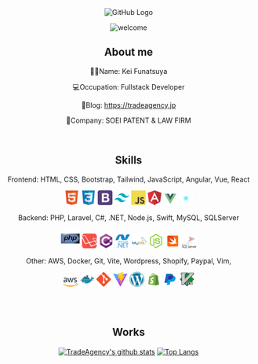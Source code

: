 <div align="center">
<img src="https://user-images.githubusercontent.com/45201545/99141222-83983780-268c-11eb-90eb-ba70d213d088.gif" alt="GitHub Logo" width="150" height="150" />

![welcome](https://user-images.githubusercontent.com/45201545/99147983-7436df80-26c8-11eb-9c63-3a2c981ce93f.gif)

<h2>About me</h2>

🦸‍♂️Name: Kei Funatsuya

💻Occupation: Fullstack Developer

📖Blog: https://tradeagency.jp

🏢Company: SOEI PATENT & LAW FIRM 

<br>
<h2>Skills</h2>

Frontend: HTML, CSS, Bootstrap, Tailwind, JavaScript, Angular, Vue, React

<img src = 'https://raw.githubusercontent.com/funatsuya/funatsuya/main/images/html.svg' width='30'/> <img src = 'https://raw.githubusercontent.com/funatsuya/funatsuya/main/images/css.svg' width='30'/> <img src = 'https://raw.githubusercontent.com/funatsuya/funatsuya/main/images/bootstrap.svg' width='30'/> <img src = 'https://raw.githubusercontent.com/funatsuya/funatsuya/main/images/tailwind.svg' width='30'/> <img src = 'https://raw.githubusercontent.com/funatsuya/funatsuya/main/images/js.svg' width='30'/> <img src = 'https://raw.githubusercontent.com/funatsuya/funatsuya/main/images/angular.svg' width='28'/> <img src = 'https://raw.githubusercontent.com/funatsuya/funatsuya/main/images/vue.svg' width='28'/> <img src = 'https://raw.githubusercontent.com/funatsuya/funatsuya/main/images/react.gif' width='28'/>

Backend: PHP, Laravel, C#, .NET, Node.js, Swift, MySQL, SQLServer

<img src = 'https://raw.githubusercontent.com/funatsuya/funatsuya/main/images/php.svg' width='40'/> <img src = 'https://raw.githubusercontent.com/funatsuya/funatsuya/main/images/laravel.svg' width='30'/> <img src = 'https://raw.githubusercontent.com/funatsuya/funatsuya/main/images/csharp.svg' width='30'/> <img src = 'https://raw.githubusercontent.com/funatsuya/funatsuya/main/images/microsoft-dotnet.svg' width='30'/> <img src = 'https://raw.githubusercontent.com/funatsuya/funatsuya/main/images/mysql.svg' width='30'/> <img src = 'https://raw.githubusercontent.com/funatsuya/funatsuya/main/images/node-js.svg' width='30'/> <img src = 'https://raw.githubusercontent.com/funatsuya/funatsuya/main/images/swift.svg' width='30'/> <img src = 'https://raw.githubusercontent.com/funatsuya/funatsuya/main/images/sql-server.svg' width='30'/>

Other: AWS, Docker, Git, Vite, Wordpress, Shopify, Paypal, Vim, 

<img src = 'https://raw.githubusercontent.com/funatsuya/funatsuya/main/images/aws.svg' width='30'/> <img src = 'https://raw.githubusercontent.com/funatsuya/funatsuya/main/images/docker.svg' width='30'/> <img src = 'https://raw.githubusercontent.com/funatsuya/funatsuya/main/images/git.svg' width='30'/> <img src = 'https://raw.githubusercontent.com/funatsuya/funatsuya/main/images/vite.svg' width='30'/> <img src = 'https://raw.githubusercontent.com/funatsuya/funatsuya/main/images/wordpress.svg' width='30'/> <img src = 'https://raw.githubusercontent.com/funatsuya/funatsuya/main/images/shopify.svg' width='30'/> <img src = 'https://raw.githubusercontent.com/funatsuya/funatsuya/main/images/paypal.svg' width='30'/> <img src = 'https://raw.githubusercontent.com/funatsuya/funatsuya/main/images/vim.svg' width='30'/>

<br>
<br>
<h2>Works</h2>


<a href="https://github.com/funatsuya/github-readme-stats">
<img align="center" src="https://github-readme-stats-khaki-seven-34.vercel.app/api?username=funatsuya&count_private=true&theme=slateorange&bg_color=30,c9d6ff,e2e2e2&show_icons=true" alt="TradeAgency's github stats"></a>

<a href="https://github.com/funatsuya/github-readme-stats">
<img align="center" src="https://github-readme-stats.vercel.app/api/top-langs/?username=funatsuya&theme=slateorange&bg_color=30,c9d6ff,e2e2e2&count_private=true" alt="Top Langs">
</a>

</div>
